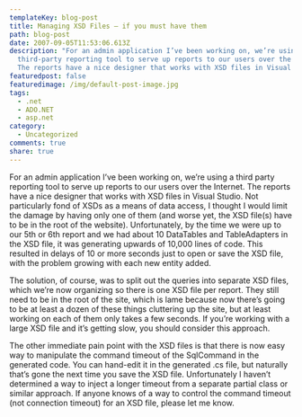 ```yaml
---
templateKey: blog-post
title: Managing XSD Files – if you must have them
path: blog-post
date: 2007-09-05T11:53:06.613Z
description: "For an admin application I’ve been working on, we’re using a
  third-party reporting tool to serve up reports to our users over the Internet.
  The reports have a nice designer that works with XSD files in Visual Studio. "
featuredpost: false
featuredimage: /img/default-post-image.jpg
tags:
  - .net
  - ADO.NET
  - asp.net
category:
  - Uncategorized
comments: true
share: true
---
```

<!--StartFragment-->

For an admin application I’ve been working on, we’re using a third party reporting tool to serve up reports to our users over the Internet. The reports have a nice designer that works with XSD files in Visual Studio. Not particularly fond of XSDs as a means of data access, I thought I would limit the damage by having only one of them (and worse yet, the XSD file(s) have to be in the root of the website). Unfortunately, by the time we were up to our 5th or 6th report and we had about 10 DataTables and TableAdapters in the XSD file, it was generating upwards of 10,000 lines of code. This resulted in delays of 10 or more seconds just to open or save the XSD file, with the problem growing with each new entity added.

The solution, of course, was to split out the queries into separate XSD files, which we’re now organizing so there is one XSD file per report. They still need to be in the root of the site, which is lame because now there’s going to be at least a dozen of these things cluttering up the site, but at least working on each of them only takes a few seconds. If you’re working with a large XSD file and it’s getting slow, you should consider this approach.

The other immediate pain point with the XSD files is that there is now easy way to manipulate the command timeout of the SqlCommand in the generated code. You can hand-edit it in the generated .cs file, but naturally that’s gone the next time you save the XSD file. Unfortunately I haven’t determined a way to inject a longer timeout from a separate partial class or similar approach. If anyone knows of a way to control the command timeout (not connection timeout) for an XSD file, please let me know.

<!--EndFragment-->